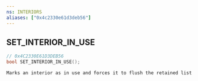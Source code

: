 ```yaml
---
ns: INTERIORS
aliases: ["0x4c2330e61d3deb56"]
---
```

## SET_INTERIOR_IN_USE

```c
// 0x4C2330E61D3DEB56
bool SET_INTERIOR_IN_USE();
```

```
Marks an interior as in use and forces it to flush the retained list
```
